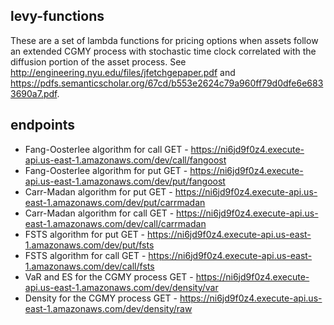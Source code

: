 ## levy-functions

These are a set of lambda functions for pricing options when assets follow an extended CGMY process with stochastic time clock correlated with the diffusion portion of the asset process.  See http://engineering.nyu.edu/files/jfetchgepaper.pdf and https://pdfs.semanticscholar.org/67cd/b553e2624c79a960ff79d0dfe6e6833690a7.pdf.

## endpoints

* Fang-Oosterlee algorithm for call GET - https://ni6jd9f0z4.execute-api.us-east-1.amazonaws.com/dev/call/fangoost
* Fang-Oosterlee algorithm for put GET - https://ni6jd9f0z4.execute-api.us-east-1.amazonaws.com/dev/put/fangoost
* Carr-Madan algorithm for put  GET - https://ni6jd9f0z4.execute-api.us-east-1.amazonaws.com/dev/put/carrmadan
* Carr-Madan algorithm for call  GET - https://ni6jd9f0z4.execute-api.us-east-1.amazonaws.com/dev/call/carrmadan
* FSTS algorithm for put  GET - https://ni6jd9f0z4.execute-api.us-east-1.amazonaws.com/dev/put/fsts
* FSTS algorithm for call  GET - https://ni6jd9f0z4.execute-api.us-east-1.amazonaws.com/dev/call/fsts
* VaR and ES for the CGMY process  GET - https://ni6jd9f0z4.execute-api.us-east-1.amazonaws.com/dev/density/var
* Density for the CGMY process  GET - https://ni6jd9f0z4.execute-api.us-east-1.amazonaws.com/dev/density/raw